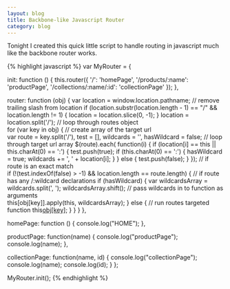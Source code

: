 ```yaml
---              
layout: blog
title: Backbone-like Javascript Router
category: blog
---
```

Tonight I created this quick little script to handle routing in javascript much like the backbone router works.

{% highlight javascript %}
var MyRouter = {
 
  init: function () {
    this.router({
      '/': 'homePage',
      '/products/:name': 'productPage',
      '/collections/:name/:id': 'collectionPage'
    });
  },
 
  router: function (obj) {
    var location = window.location.pathname;
    // remove trailing slash from location
    if (location.substr(location.length - 1) == "/" && location.length != 1) {
      location = location.slice(0, -1);
    }
    location = location.split('/');
    // loop through routes object    
    for (var key in obj) {
      // create array of the target url    
      var route = key.split('/'),
      test = [],
      wildcards = '',
      hasWildcard = false;
      // loop through target url array
      $(route).each( function(i) {
        if (location[i] == this || this.charAt(0) == ':') {
          test.push(true);
          if (this.charAt(0) == ':') {
            hasWildcard = true;
            wildcards += ', ' + location[i];
          }
        }
        else {
          test.push(false);
        }
      });
      // if route is an exact match      
      if (!(test.indexOf(false) > -1) && location.length == route.length) {
        // if route has any /:wildcard declarations
        if (hasWildcard) {
          var wildcardsArray = wildcards.split(', ');
          wildcardsArray.shift();
          // pass wildcards in to function as arguments          
          this[obj[key]].apply(this, wildcardsArray);
        }
        else {
          // run routes targeted function
          this[obj[key]]();
        }
      }
    }
  },
 
  homePage: function () {
    console.log("HOME");
  },
 
  productPage: function(name) {
    console.log("productPage");
    console.log(name);
  },
 
  collectionPage: function(name, id) {
    console.log("collectionPage");
    console.log(name);
    console.log(id);
  }
};
 
MyRouter.init();
{% endhighlight %}